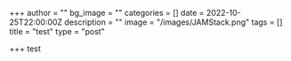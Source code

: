 +++
author = ""
bg_image = ""
categories = []
date = 2022-10-25T22:00:00Z
description = ""
image = "/images/JAMStack.png"
tags = []
title = "test"
type = "post"

+++
test